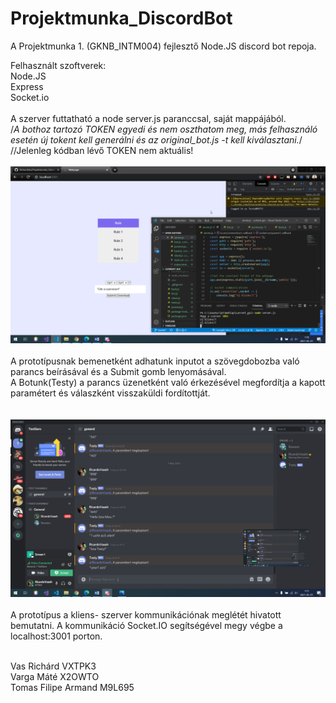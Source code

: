 # Projektmunka_DiscordBot

A Projektmunka 1. (GKNB_INTM004) fejlesztő Node.JS discord bot repoja.<br/>

Felhasznált szoftverek: <br/>
Node.JS <br/>
Express <br/>
Socket.io <br/>
<br/>
A szerver futtatható a node server.js paranccsal, saját mappájából.
<br/>
/*A bothoz tartozó TOKEN egyedi és nem oszthatom meg, más felhasználó esetén új tokent kell generálni és az original_bot.js -t kell kiválasztani.*/<br/>
//Jelenleg kódban lévő TOKEN nem aktuális! <br/>
<br/>
![alt text](https://github.com/RichardVas/Projektmunka_DiscordBot/blob/main/Pictures/runserver.png)
<br/>
<br/>
A prototípusnak bemenetként adhatunk inputot a szövegdobozba való parancs beírásával és a Submit gomb lenyomásával. <br/>
A Botunk(Testy) a parancs üzenetként való érkezésével megfordítja a kapott paramétert és válaszként visszaküldi fordítottját. <br/>
<br/>
<br/>
![alt text](https://github.com/RichardVas/Projektmunka_DiscordBot/blob/main/Pictures/example_output.png)
<br/>
<br/>
A prototípus a kliens- szerver kommunikációnak meglétét hivatott bemutatni. A kommunikáció Socket.IO segítségével megy végbe a localhost:3001 porton.<br/>

<br/>
Vas Richárd VXTPK3 <br/>
Varga Máté X2OWTO <br/>
Tomas Filipe Armand M9L695 <br/>
